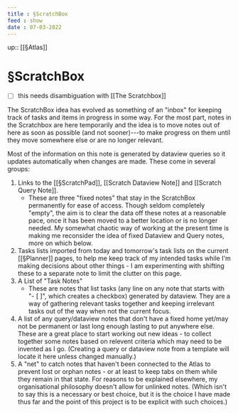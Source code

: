 ```yaml
---
title : §ScratchBox
feed : show
date : 07-03-2022
---
```

up:: [[§Atlas]]
# §ScratchBox
- [ ] this needs disambiguation with [[The Scratchbox]]

The ScratchBox idea has evolved as something of an "inbox" for keeping track of tasks and items in progress in some way. For the most part, notes in the Scratchbox are here temporarily and the idea is to move notes out of here as soon as possible (and not sooner)---to make progress on them until they move somewhere else or are no longer relevant.

Most of the information on this note is generated by dataview queries so it updates automatically when changes are made. These come in several groups:

1. Links to the [[§ScratchPad]], [[Scratch Dataview Note]] and [[Scratch Query Note]].
	- These are three "fixed notes" that stay in the ScratchBox permanently for ease of access. Though seldom completely "empty", the aim is to clear the data off these notes at a reasonable pace, once it has been moved to a better location or is no longer needed. My somewhat chaotic way of working at the present time is making me reconsider the idea of fixed Dataview and Query notes, more on which below.
2. Tasks lists imported from today and tomorrow's task lists on the current [[§Planner]] pages, to help me keep track of my intended tasks while I'm making decisions about other things - I am experimenting with shifting these to a separate note to limit the clutter on this page.
3. A List of "Task Notes"
	- These are notes that list tasks (any line on any note that starts with "- [ ]", which creates a checkbox) generated by dataview. They are a way of gathering relevant tasks together and keeping irrelevant tasks out of the way when not the current focus. 
4. A list of any query/dataview notes that don't have a fixed home yet/may not be permanent or last long enough lasting to put anywhere else. These are a great place to start working out new ideas - to collect together some notes based on relevent criteria which may need to be invented as I go. (Creating a query or dataview note from a template will locate it here unless changed manually.)
5. A "net" to catch notes that haven't been connected to the Atlas to prevent lost or orphan notes - or at least to keep tabs on them while they remain in that state. For reasons to be explained elsewhere, my organisational philosophy doesn't allow for unlinked notes. (Which isn't to say this is a necessary or best choice, but it is the choice I have made thus far and the point of this project is to be explicit with such choices.)

